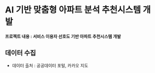 # AI 기반 맞춤형 아파트 분석 추천시스템 개발
#### 프로젝트 내용 : 서비스 이용자 선호도 기반 아파트 추천시스템 개발

## 데이터 수집
- 데이터 출처 : 공공데이터 포털, 카카오 지도